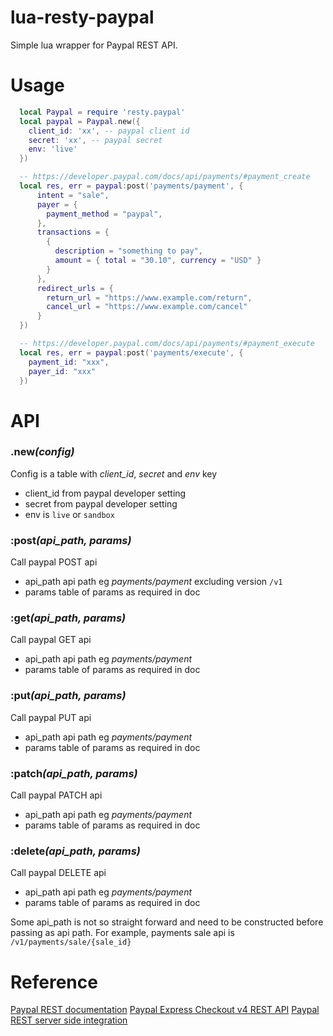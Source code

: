# lua-resty-paypal
Simple lua wrapper for Paypal REST API.

# Usage
```lua
  local Paypal = require 'resty.paypal'
  local paypal = Paypal.new({
    client_id: 'xx', -- paypal client id
    secret: 'xx', -- paypal secret
    env: 'live'
  })

  -- https://developer.paypal.com/docs/api/payments/#payment_create
  local res, err = paypal:post('payments/payment', {
      intent = "sale",
      payer = {
        payment_method = "paypal",
      },
      transactions = {
        {
          description = "something to pay",
          amount = { total = "30.10", currency = "USD" }  
        }
      },
      redirect_urls = {
        return_url = "https://www.example.com/return",
        cancel_url = "https://www.example.com/cancel"
      } 
  })

  -- https://developer.paypal.com/docs/api/payments/#payment_execute
  local res, err = paypal:post('payments/execute', {
    payment_id: "xxx",
    payer_id: "xxx"
  })
```

# API

### **.new**_(config)_
  Config is a table with *client_id*, *secret* and *env* key
  - client\_id from paypal developer setting
  - secret from paypal developer setting
  - env is `live` or `sandbox`

### **:post**_(api\_path, params)_
  Call paypal POST api
  - api_path api path eg _payments/payment_ excluding version `/v1`
  - params table of params as required in doc 

### **:get**_(api\_path, params)_
  Call paypal GET api
  - api_path api path eg _payments/payment_
  - params table of params as required in doc 

### **:put**_(api\_path, params)_
  Call paypal PUT api
  - api_path api path eg _payments/payment_
  - params table of params as required in doc 

### **:patch**_(api\_path, params)_
  Call paypal PATCH api
  - api_path api path eg _payments/payment_
  - params table of params as required in doc 

### **:delete**_(api\_path, params)_
  Call paypal DELETE api
  - api_path api path eg _payments/payment_
  - params table of params as required in doc 

Some api\_path is not so straight forward and need to be constructed before passing as api path.
For example, payments sale api is `/v1/payments/sale/{sale_id}` 


# Reference
[Paypal REST documentation](https://developer.paypal.com/docs/api/overview) 
[Paypal Express Checkout v4 REST API](https://developer.paypal.com/docs/integration/direct/express-checkout/integration-jsv4) 
[Paypal REST server side integration](https://developer.paypal.com/docs/integration/direct/express-checkout/integration-jsv4/server-side-REST-integration) 
